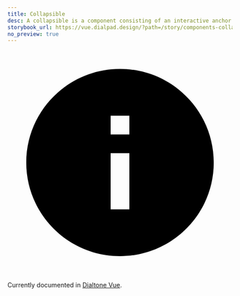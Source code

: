 ```yaml
---
title: Collapsible
desc: A collapsible is a component consisting of an interactive anchor that toggled the expandable/collapsible element.
storybook_url: https://vue.dialpad.design/?path=/story/components-collapsible--default
no_preview: true
---
```


<aside class="d-notice d-notice--info" role="status" aria-hidden="false">
  <div class="d-notice__icon">
    <svg aria-hidden="true" focusable="false" aria-label="Info" class="d-svg d-svg--system d-svg__info" viewBox="0 0 24 24"><path d="M12 2C6.48 2 2 6.48 2 12s4.48 10 10 10 10-4.48 10-10S17.52 2 12 2Zm1 15h-2v-6h2v6Zm0-8h-2V7h2v2Z"></path></svg>
  </div>
  <div class="d-notice__content d-stack4">
    <p class="d-notice__message">

Currently documented in [Dialtone Vue](https://vue.dialpad.design/?path=/docs/components-collapsible--default).
    </p>
  </div>
</aside>
